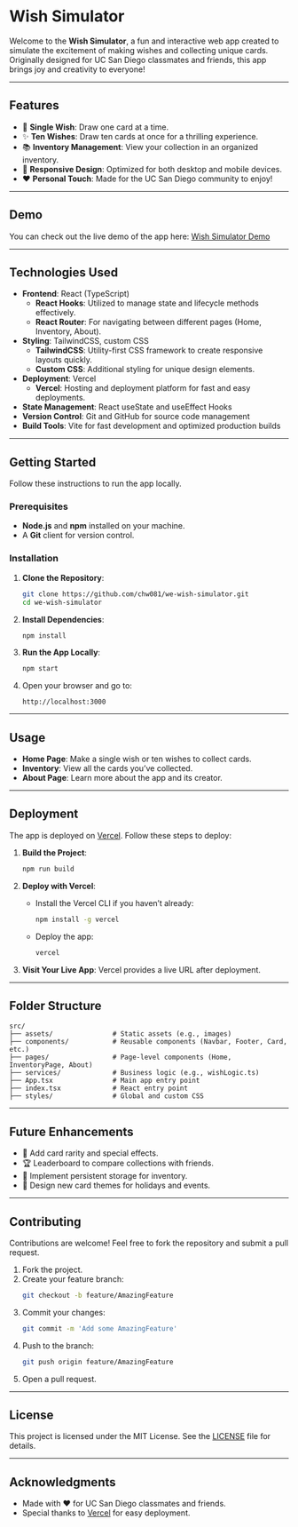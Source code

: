 # **Wish Simulator**

Welcome to the **Wish Simulator**, a fun and interactive web app created to simulate the excitement of making wishes and collecting unique cards. Originally designed for UC San Diego classmates and friends, this app brings joy and creativity to everyone!

---

## **Features**

- 🎲 **Single Wish**: Draw one card at a time.
- ✨ **Ten Wishes**: Draw ten cards at once for a thrilling experience.
- 📚 **Inventory Management**: View your collection in an organized inventory.
- 📱 **Responsive Design**: Optimized for both desktop and mobile devices.
- ❤️ **Personal Touch**: Made for the UC San Diego community to enjoy!

---

## **Demo**

You can check out the live demo of the app here: [Wish Simulator Demo](https://we-wish-simulator.vercel.app)

---

## **Technologies Used**

- **Frontend**: React (TypeScript)
  - **React Hooks**: Utilized to manage state and lifecycle methods effectively.
  - **React Router**: For navigating between different pages (Home, Inventory, About).
- **Styling**: TailwindCSS, custom CSS
  - **TailwindCSS**: Utility-first CSS framework to create responsive layouts quickly.
  - **Custom CSS**: Additional styling for unique design elements.
- **Deployment**: Vercel
  - **Vercel**: Hosting and deployment platform for fast and easy deployments.
- **State Management**: React useState and useEffect Hooks
- **Version Control**: Git and GitHub for source code management
- **Build Tools**: Vite for fast development and optimized production builds

---

## **Getting Started**

Follow these instructions to run the app locally.

### **Prerequisites**
- **Node.js** and **npm** installed on your machine.
- A **Git** client for version control.

### **Installation**

1. **Clone the Repository**:
   ```bash
   git clone https://github.com/chw081/we-wish-simulator.git
   cd we-wish-simulator
   ```

2. **Install Dependencies**:
   ```bash
   npm install
   ```

3. **Run the App Locally**:
   ```bash
   npm start
   ```

4. Open your browser and go to:
   ```
   http://localhost:3000
   ```

---

## **Usage**

- **Home Page**: Make a single wish or ten wishes to collect cards.
- **Inventory**: View all the cards you’ve collected.
- **About Page**: Learn more about the app and its creator.

---

## **Deployment**

The app is deployed on [Vercel](https://vercel.com/). Follow these steps to deploy:

1. **Build the Project**:
   ```bash
   npm run build
   ```

2. **Deploy with Vercel**:
   - Install the Vercel CLI if you haven’t already:
     ```bash
     npm install -g vercel
     ```
   - Deploy the app:
     ```bash
     vercel
     ```

3. **Visit Your Live App**:
   Vercel provides a live URL after deployment.

---

## **Folder Structure**

```plaintext
src/
├── assets/               # Static assets (e.g., images)
├── components/           # Reusable components (Navbar, Footer, Card, etc.)
├── pages/                # Page-level components (Home, InventoryPage, About)
├── services/             # Business logic (e.g., wishLogic.ts)
├── App.tsx               # Main app entry point
├── index.tsx             # React entry point
├── styles/               # Global and custom CSS
```

---

## **Future Enhancements**

- 🌟 Add card rarity and special effects.
- 🏆 Leaderboard to compare collections with friends.
- 🔄 Implement persistent storage for inventory.
- 🎨 Design new card themes for holidays and events.

---

## **Contributing**

Contributions are welcome! Feel free to fork the repository and submit a pull request.

1. Fork the project.
2. Create your feature branch:
   ```bash
   git checkout -b feature/AmazingFeature
   ```
3. Commit your changes:
   ```bash
   git commit -m 'Add some AmazingFeature'
   ```
4. Push to the branch:
   ```bash
   git push origin feature/AmazingFeature
   ```
5. Open a pull request.

---

## **License**

This project is licensed under the MIT License. See the [LICENSE](LICENSE) file for details.

---

## **Acknowledgments**

- Made with ❤️ for UC San Diego classmates and friends.
- Special thanks to [Vercel](https://vercel.com/) for easy deployment.
